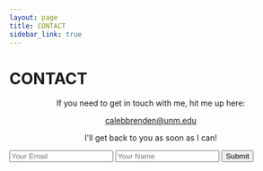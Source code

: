```yaml
---
layout: page
title: CONTACT
sidebar_link: true
---
```


<h1 class="page-title">CONTACT</h1>

<p align="center">If you need to get in touch with me, hit me up here:</p> 

<p align="center"><a href="mailto:calebbrenden@unm.edu">calebbrenden@unm.edu</a></p>

<p align="center">I'll get back to you as soon as I can!</p>

<div id="formview">
	<form accept-charset="UTF-8" action="https://formkeep.com/f/XXXXXXXXXXXX" method="POST">
  		<input type="email" name="email" placeholder="Your Email">
  		<input type="text" name="name" placeholder="Your Name">
  		<input type="hidden" name="utf8" value="✓">
  		<button type="submit">Submit</button>
	</form>
</div>